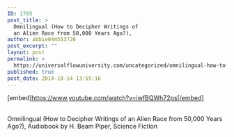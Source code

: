 ```yaml
---
ID: 1765
post_title: >
  Omnilingual (How to Decipher Writings of
  an Alien Race from 50,000 Years Ago?),
author: abbie04m553726
post_excerpt: ""
layout: post
permalink: >
  https://universalflowuniversity.com/uncategorized/omnilingual-how-to-decipher-writings-of-an-alien-race-from-50000-years-ago/
published: true
post_date: 2014-10-14 13:55:16
---
```

[embed]https://www.youtube.com/watch?v=iwfBQWh72ps[/embed]</br></br>
<p>Omnilingual (How to Decipher Writings of an Alien Race from 50,000 Years Ago?), Audiobook by H. Beam Piper, Science Fiction</p>